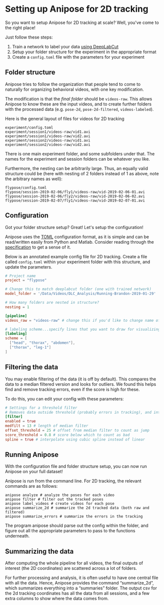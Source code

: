 # Setting up Anipose for 2D tracking

So you want to setup Anipose for 2D tracking at scale? Well, you've come to the right place!

Just follow these steps:

1) Train a network to label your data [using DeepLabCut](https://github.com/AlexEMG/DeepLabCut/blob/master/docs/UseOverviewGuide.md)
2) Setup your folder structure for the experiment in the appropriate format
3) Create a `config.toml` file with the parameters for your experiment

## Folder structure

Anipose tries to follow the organization that people tend to come to
naturally for organizing behavioral videos, with one key modification.

The modification is that the *final folder* should be `videos-raw`. This allows Anipose to know these are the input videos, and to create further folders with the processed data (e.g. `pose-2d`, `pose-2d-filtered`, `videos-labeled`).


Here is the general layout of files for videos for 2D tracking

```
experiment/config.toml
experiment/session1/videos-raw/vid1.avi
experiment/session1/videos-raw/vid2.avi
experiment/session2/videos-raw/vid1.avi
experiment/session2/videos-raw/vid2.avi
```

There is one main experiment folder, and some subfolders under that.
The names for the experiment and session folders can be whatever you like.

Furthermore, the nesting can be arbitrarily large. Thus, an equally valid structure could be (here with nesting of 2 folders instead of 1 as above, note the arbitrary names as well):
```
flypose/config.toml
flypose/session-2019-02-06/fly1/videos-raw/vid-2019-02-06-01.avi
flypose/session-2019-02-06/fly2/videos-raw/vid-2019-02-06-02.avi
flypose/session-2019-02-07/fly1/videos-raw/vid-2019-02-07-01.avi
```


## Configuration

Got your folder structure setup? Great!
Let's setup the configuration!

Anipose uses the [TOML](https://github.com/toml-lang/toml) configuration format, as it is simple and can be read/written easily from Python and Matlab. Consider reading through the [specification](https://github.com/toml-lang/toml) to get a sense of it.


Below is an annotated example config file for 2D tracking. Create a
file called `config.toml` within your experiment folder with this
structure, and update the parameters.

```toml
# Project name
project = "flypose"

# Change this to match deeplabcut folder (one with trained network)
model_folder = '/Data/Videos/DLC_Analysis/Running-Brandon-2019-01-29'

# How many folders are nested in structure?
nesting = 1

[pipeline]
videos_raw = "videos-raw" # change this if you'd like to change name of "videos-raw" folder

# labeling scheme...specify lines that you want to draw for visualizing labels in videos
[labeling]
scheme = [
  ["head", "thorax", "abdomen"],
  ["thorax", "leg-1"]
]
```


## Filtering the data

You may enable filtering of the data (it is off by default). This compares the data to a median filtered version and looks for outliers. We found this helps find and remove tracking errors, even if the score is high for these.

To do this, you can edit your config with these parameters:
```toml
# Settings for a threshold filter
# Removes data outside threshold (probably errors in tracking), and interpolates
[filter]
enabled = true
medfilt = 13 # length of median filter
offset_threshold = 25 # offset from median filter to count as jump
score_threshold = 0.8 # score below which to count as bad
spline = true # interpolate using cubic spline instead of linear
```

## Running Anipose

With the configuration file and folder structure setup, you can now run Anipose on your full dataset!

Anipose is run from the command line. For 2D tracking, the relevant commands are as follows:
```
anipose analyze # analyze the poses for each video
anipose filter # filter out the tracked poses
anipose label_videos # create videos for each pose
anipose summarize_2d # summarize the 2d tracked data (both raw and filtered)
anipose summarize_errors # summarize the errors in the tracking
```

The program anipose should parse out the config within the folder, and
figure out all the appropriate parameters to pass to the functions
underneath.


## Summarizing the data

After computing the whole pipeline for all videos, the final outputs
of interest (the 2D coordinates) are scattered across a lot of
folders.

For further processing and analysis, it is often useful to have one
central file with all the data. Hence, Anipose provides the command
“summarize_2d”, which summarizes everything into a “summaries” folder.
The output csv for the 2d tracking coordinates has all the data from
all sessions, and a few extra columns to show where the data comes
from.
